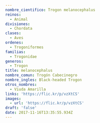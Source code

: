 ```yaml
---
nombre_cientifico: Trogon melanocephalus
reinos:
  - Animal
divisiones:
  - Chordata
clases:
  - Aves
ordenes:
  - Trogoniformes
familias:
  - Trogonidae
generos:
  - Trogon
title: melanocephalus
nombre_comun: Trogón Cabecinegro
nombre_ingles: Black-headed Trogon
otros_nombres:
  - Viuda Amarilla
links: 'https://flic.kr/p/vzXtCS'
images:
  - url: 'https://flic.kr/p/vzXtCS'
draft: 'false'
date: 2017-11-16T13:35:55.934Z
---
```


